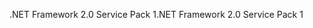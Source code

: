 <span data-ttu-id="bfa18-101">.NET Framework 2.0 Service Pack 1</span><span class="sxs-lookup"><span data-stu-id="bfa18-101">.NET Framework 2.0 Service Pack 1</span></span>